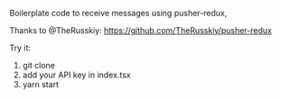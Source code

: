 Boilerplate code to receive messages using pusher-redux, 

Thanks to @TheRusskiy: https://github.com/TheRusskiy/pusher-redux

Try it:
1. git clone
2. add your API key in index.tsx
3. yarn start
